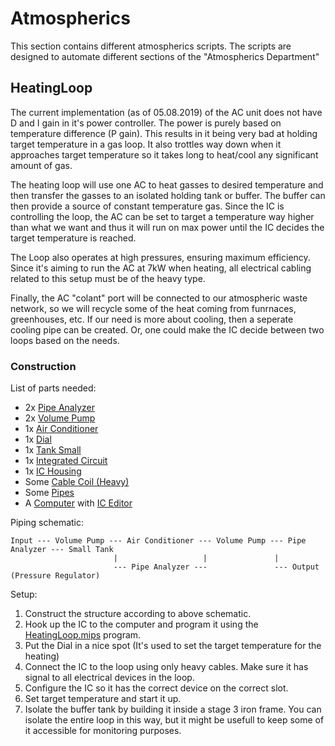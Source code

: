 # Atmospherics

This section contains different atmospherics scripts. The scripts are designed to automate different sections of the "Atmospherics Department"

## HeatingLoop

The current implementation (as of 05.08.2019) of the AC unit does not have D and I gain in it's power controller. The power is purely based on temperature difference (P gain). This results in it being very bad at holding target temperature in a gas loop. It also trottles way down when it approaches target temperature so it takes long to heat/cool any significant amount of gas.

The heating loop will use one AC to heat gasses to desired temperature and then transfer the gasses to an isolated holding tank or buffer. The buffer can then provide a source of constant temperature gas. Since the IC is controlling the loop, the AC can be set to target a temperature way higher than what we want and thus it will run on max power until the IC decides the target temperature is reached.

The Loop also operates at high pressures, ensuring maximum efficiency. Since it's aiming to run the AC at 7kW when heating, all electrical cabling related to this setup must be of the heavy type.

Finally, the AC "colant" port will be connected to our atmospheric waste network, so we will recycle some of the heat coming from funrnaces, greenhouses, etc. If our need is more about cooling, then a seperate cooling pipe can be created. Or, one could make the IC decide between two loops based on the needs.

### Construction

List of parts needed:
* 2x [Pipe Analyzer](https://stationeers-wiki.com/Pipe_Analyzer)
* 2x [Volume Pump](https://stationeers-wiki.com/Pipe_Volume_Pump)
* 1x [Air Conditioner](https://stationeers-wiki.com/Atmospherics#Air_Conditioner_Unit)
* 1x [Dial](https://stationeers-wiki.com/Kit_(Switch)#Dial)
* 1x [Tank Small](https://stationeers-wiki.com/Tank#Small_Tank)
* 1x [Integrated Circuit](https://stationeers-wiki.com/Integrated_Circuit_(IC10))
* 1x [IC Housing](https://stationeers-wiki.com/Kit_(IC_Housing))
* Some [Cable Coil (Heavy)](https://stationeers-wiki.com/Cables)
* Some [Pipes](https://stationeers-wiki.com/Pipes)
* A [Computer](https://stationeers-wiki.com/Computer) with [IC Editor](https://stationeers-wiki.com/Motherboard)

Piping schematic:
```
Input --- Volume Pump --- Air Conditioner --- Volume Pump --- Pipe Analyzer --- Small Tank
                       |                   |               |
                       --- Pipe Analyzer ---               --- Output (Pressure Regulator)
```

Setup:
1. Construct the structure according to above schematic.
2. Hook up the IC to the computer and program it using the [HeatingLoop.mips](https://github.com/palaslet/Stationeers/blob/master/IC%20Scripts/Atmospherics/HeatingLoop.mips) program.
3. Put the Dial in a nice spot (It's used to set the target temperature for the heating)
4. Connect the IC to the loop using only heavy cables. Make sure it has signal to all electrical devices in the loop.
5. Configure the IC so it has the correct device on the correct slot.
6. Set target temperature and start it up.
7. Isolate the buffer tank by building it inside a stage 3 iron frame. You can isolate the entire loop in this way, but it might be usefull to keep some of it accessible for monitoring purposes.
